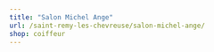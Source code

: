 ```yaml
---
title: "Salon Michel Ange"
url: /saint-remy-les-chevreuse/salon-michel-ange/
shop: coiffeur
---
```

